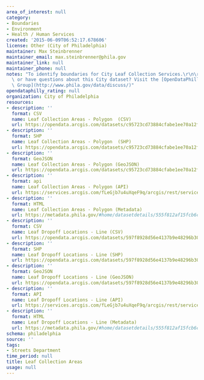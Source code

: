 ```yaml
---
area_of_interest: null
category:
- Boundaries
- Environment
- Health / Human Services
created: '2015-06-09T06:52:17.678606'
license: Other (City of Philadelphia)
maintainer: Max Steinbrenner
maintainer_email: max.steinbrenner@phila.gov
maintainer_link: null
maintainer_phone: null
notes: "To identify boundaries for City Leaf Collection Services.\r\n\r\nTrouble downloading\
  \ or have questions about this City dataset? Visit the [OpenDataPhilly Discussion\
  \ Group](http://www.phila.gov/data/discuss/)"
opendataphilly_rating: null
organization: City of Philadelphia
resources:
- description: ''
  format: CSV
  name: Leaf Collection Areas - Polygon  (CSV)
  url: https://opendata.arcgis.com/datasets/c95723cd73884cfabe1ee70a12f82c2d_0.csv
- description: ''
  format: SHP
  name: Leaf Collection Areas - Polygon  (SHP)
  url: https://opendata.arcgis.com/datasets/c95723cd73884cfabe1ee70a12f82c2d_0.zip
- description: ''
  format: GeoJSON
  name: Leaf Collection Areas - Polygon (GeoJSON)
  url: https://opendata.arcgis.com/datasets/c95723cd73884cfabe1ee70a12f82c2d_0.geojson
- description: ''
  format: api
  name: Leaf Collection Areas - Polygon (API)
  url: https://services.arcgis.com/fLeGjb7u4uXqeF9q/arcgis/rest/services/Leaf_Collection_Areas/FeatureServer/0/query?outFields=*&where=1%3D1
- description: ''
  format: HTML
  name: Leaf Collection Areas - Polygon (Metadata)
  url: https://metadata.phila.gov/#home/datasetdetails/555f812af15fcb6c6ed4410b/representationdetails/5571b1b6e4fb1d91393c2143/
- description: ''
  format: CSV
  name: Leaf Dropoff Locations - Line (CSV)
  url: https://opendata.arcgis.com/datasets/597f8928d56e4137b9e48296b30e18b1_0.csv
- description: ''
  format: SHP
  name: Leaf Dropoff Locations - Line (SHP)
  url: https://opendata.arcgis.com/datasets/597f8928d56e4137b9e48296b30e18b1_0.zip
- description: ''
  format: GeoJSON
  name: Leaf Dropoff Locations - Line (GeoJSON)
  url: https://opendata.arcgis.com/datasets/597f8928d56e4137b9e48296b30e18b1_0.geojson
- description: ''
  format: API
  name: Leaf Dropoff Locations - Line (API)
  url: https://services.arcgis.com/fLeGjb7u4uXqeF9q/arcgis/rest/services/Leaf_Collection_Areas_Arc/FeatureServer/0/query?outFields=*&where=1%3D1
- description: ''
  format: HTML
  name: Leaf Dropoff Locations - Line (Metadata)
  url: https://metadata.phila.gov/#home/datasetdetails/555f812af15fcb6c6ed4410b/representationdetails/5571b1b6e4fb1d91393c2142/
schema: philadelphia
source: ''
tags:
- Streets Department
time_period: null
title: Leaf Collection Areas
usage: null
---
```

